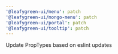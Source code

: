 ```yaml
---
'@leafygreen-ui/menu': patch
'@leafygreen-ui/mongo-menu': patch
'@leafygreen-ui/portal': patch
'@leafygreen-ui/tooltip': patch
---
```


Update PropTypes based on eslint updates
